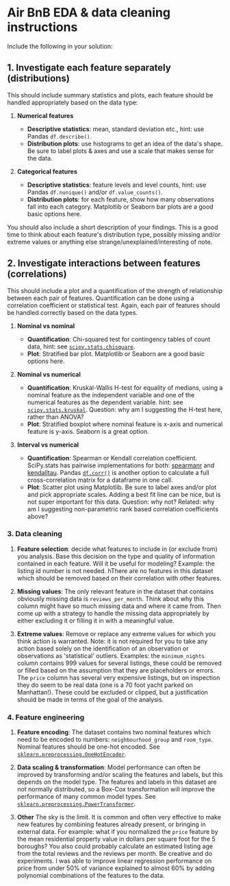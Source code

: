 # Air BnB EDA & data cleaning instructions

Include the following in your solution:

## 1. Investigate each feature separately (distributions)

This should include summary statistics and plots, each feature should be handled appropriately based on the data type:

1. **Numerical features**

    - **Descriptive statistics**: mean, standard deviation etc., hint: use Pandas `df.describe()`.
    - **Distribution plots**: use histograms to get an idea of the data's shape. Be sure to label plots & axes and use a scale that makes sense for the data.

2. **Categorical features**

    - **Descriptive statistics**: feature levels and level counts, hint: use Pandas `df.nunique()` and/or `df.value_counts()`.
    - **Distribution plots**: for each feature, show how many observations fall into each category. Matplotlib or Seaborn bar plots are a good basic options here.

You should also include a short description of your findings. This is a good time to think about each feature's distribution type, possibly missing and/or extreme values or anything else strange/unexplained/interesting of note.

## 2. Investigate interactions between features (correlations)

This should include a plot and a quantification of the strength of relationship between each pair of features. Quantification can be done using a correlation coefficient or statistical test. Again, each pair of features should be handled correctly based on the data types.

1. **Nominal vs nominal**

    - **Quantification**: Chi-squared test for contingency tables of count data, hint: see [`scipy.stats.chisquare`](https://docs.scipy.org/doc/scipy/reference/generated/scipy.stats.chisquare.html).
    - **Plot**: Stratified bar plot. Matplotlib or Seaborn are a good basic options here.

2. **Nominal vs numerical**

    - **Quantification**: Kruskal-Wallis H-test for equality of medians, using a nominal feature as the independent variable and one of the numerical features as the dependent variable. hint: see [`scipy.stats.kruskal`](https://docs.scipy.org/doc/scipy/reference/generated/scipy.stats.kruskal.html). Question: why am I suggesting the H-test here, rather than ANOVA?
    - **Plot**: Stratified boxplot where nominal feature is x-axis and numerical feature is y-axis. Seaborn is a great option.

3. **Interval vs numerical**

    - **Quantification**: Spearman or Kendall correlation coefficient. SciPy.stats has pairwise implementations for both: [spearmanr](https://docs.scipy.org/doc/scipy/reference/generated/scipy.stats.spearmanr.html) and [kendalltau](https://docs.scipy.org/doc/scipy/reference/generated/scipy.stats.kendalltau.html). Pandas [`df.corr()`](https://pandas.pydata.org/docs/reference/api/pandas.DataFrame.corr.html) is another option to calculate a full cross-correlation matrix for a dataframe in one call.
    - **Plot**: Scatter plot using Matplotlib. Be sure to label axes and/or plot and pick appropriate scales. Adding a best fit line can be nice, but is not super important for this data. Question: why not? Related: why am I suggesting non-parametric rank based correlation coefficients above?

### 3. Data cleaning

1. **Feature selection**: decide what features to include in (or exclude from) you analysis. Base this decision on the type and quality of information contained in each feature. Will it be useful for modeling? Example: the listing id number is not needed. hThere are no features in this dataset which should be removed based on their correlation with other features.

2. **Missing values**: The only relevant feature in the dataset that contains obviously missing data is `reviews_per_month`. Think about why this column might have so much missing data and where it came from. Then come up with a strategy to handle the missing data appropriately by either excluding it or filling it in with a meaningful value.

3. **Extreme values**: Remove or replace any extreme values for which you think action is warranted. Note: it is not required for you to take any action based solely on the identification of an observation or observations as 'statistical' outliers. Examples: the `minimum_nights` column contains 999 values for several listings, these could be removed or filled based on the assumption that they are placeholders or errors. The `price` column has several very expensive listings, but on inspection they do seem to be real data (one is a 70 foot yacht parked on Manhattan!). These could be excluded or clipped, but a justification should be made in terms of the goal of the analysis.

### 4. Feature engineering

1. **Feature encoding**: The dataset contains two nominal features which need to be encoded to numbers: `neighbourhood_group` and `room_type`. Nominal features should be one-hot encoded. See [`sklearn.preprocessing.OneHotEncoder`](https://scikit-learn.org/stable/modules/generated/sklearn.preprocessing.OneHotEncoder.html).

2. **Data scaling & transformation**: Model performance can often be improved by transforming and/or scaling the features and labels, but this depends on the model type. The features and labels in this dataset are not normally distributed, so a Box-Cox transformation will improve the performance of many common model types. See [`sklearn.preprocessing.PowerTransformer`](https://scikit-learn.org/stable/modules/generated/sklearn.preprocessing.PowerTransformer.html).

3. **Other** The sky is the limit. It is common and often very effective to make new features by combining features already present, or bringing in external data. For example: what if you normalized the `price` feature by the mean residential property value in dollars per square foot for the 5 boroughs? You also could probably calculate an estimated listing age from the total reviews and the reviews per month. Be creative and do experiments. I was able to improve linear regression performance on price from under 50% of variance explained to almost 60% by adding polynomial combinations of the features to the data.

